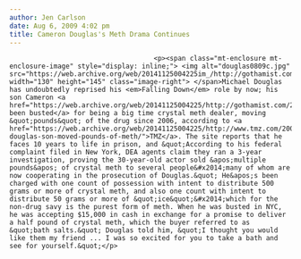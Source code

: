 ```yaml
---
author: Jen Carlson
date: Aug 6, 2009 4:02 pm
title: Cameron Douglas's Meth Drama Continues
---
```


	
										<p><span class="mt-enclosure mt-enclosure-image" style="display: inline;"> <img alt="douglas0809c.jpg" src="https://web.archive.org/web/20141125004225im_/http://gothamist.com/attachments/arts_jen/douglas0809c.jpg" width="130" height="145" class="image-right"> </span>Michael Douglas has undoubtedly reprised his <em>Falling Down</em> role by now; his son Cameron <a href="https://web.archive.org/web/20141125004225/http://gothamist.com/2009/08/04/michael_douglass_son_arrested_with.php">has been busted</a> for being a big time crystal meth dealer, moving &quot;pounds&quot; of the drug since 2006, according to <a href="https://web.archive.org/web/20141125004225/http://www.tmz.com/2009/08/06/dea-douglas-son-moved-pounds-of-meth/">TMZ</a>. The site reports that he faces 10 years to life in prison, and &quot;According to his federal complaint filed in New York, DEA agents claim they ran a 3-year investigation, proving the 30-year-old actor sold &apos;multiple pounds&apos; of crystal meth to several people&#x2014;many of whom are now cooperating in the prosecution of Douglas.&quot; He&apos;s been charged with one count of possession with intent to distribute 500 grams or more of crystal meth, and also one count with intent to distribute 50 grams or more of &quot;ice&quot;&#x2014;which for the non-drug savy is the purest form of meth. When he was busted in NYC, he was accepting $15,000 in cash in exchange for a promise to deliver a half pound of crystal meth, which the buyer referred to as &quot;bath salts.&quot; Douglas told him, &quot;I thought you would like them my friend ... I was so excited for you to take a bath and see for yourself.&quot;</p>					
										
									
				